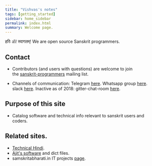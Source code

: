 ```yaml
---
title: "Vishvas's notes"
tags: [getting_started]
sidebar: home_sidebar
permalink: index.html
summary: Welcome page.
---
```


हरिः ॐ! स्वागतम्!
We are open source Sanskrit programmers. 

## Contact

- Contributors (and users with questions) are welcome to join the [sanskrit-programmers](http://groups.google.com/group/sanskrit-programmers) mailing list.

- Channels of communication: Telegram [here](https://t.me/joinchat/IJu_TkpbnqFvRdFJ7GZ8bQ). Whatsapp group [here](https://chat.whatsapp.com/Lj9cP57WGBeHO4fOfeokoJ). slack [here](https://join.slack.com/t/samskrita/shared_invite/MjQyMDA5MzcyNDA0LTE1MDU0OTkwMjQtMjljMWE4ZDA3NA). Inactive as of 2018: gitter-chat-room [here](https://gitter.im/sanskritcode/Lobby#).


## Purpose of this site
- Catalog software and technical info relevant to sanskrit users and coders.

## Related sites.

- [Technical Hindi](https://sites.google.com/site/technicalhindi/home).
- [Ajit's software](http://www.aupasana.com/software) and dict files.
- samskritabharati.in IT projects [page](https://sites.google.com/a/samskritabharati.in/projects/home).

